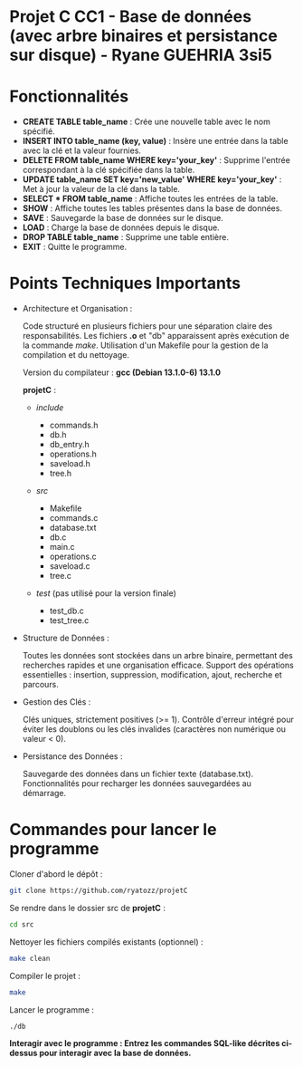# Projet C CC1 - Base de données (avec arbre binaires et persistance sur disque) - Ryane GUEHRIA 3si5


# Fonctionnalités

- **CREATE TABLE table_name** : Crée une nouvelle table avec le nom spécifié.
- **INSERT INTO table_name (key, value)** : Insère une entrée dans la table avec la clé et la valeur fournies.
- **DELETE FROM table_name WHERE key='your_key'** : Supprime l'entrée correspondant à la clé spécifiée dans la table.
- **UPDATE table_name SET key='new_value' WHERE key='your_key'** : Met à jour la valeur de la clé dans la table.
- **SELECT * FROM table_name** : Affiche toutes les entrées de la table.
- **SHOW** : Affiche toutes les tables présentes dans la base de données.
- **SAVE** : Sauvegarde la base de données sur le disque.
- **LOAD** : Charge la base de données depuis le disque.
- **DROP TABLE table_name** : Supprime une table entière.
- **EXIT** : Quitte le programme.


# Points Techniques Importants
- Architecture et Organisation :

  Code structuré en plusieurs fichiers pour une séparation claire des responsabilités.
  Les fichiers **.o** et "db" apparaissent après exécution de la commande *make*.
  Utilisation d'un Makefile pour la gestion de la compilation et du nettoyage.


  Version du compilateur : **gcc (Debian 13.1.0-6) 13.1.0**

  **projetC** :
    - *include*
        - commands.h
        - db.h
        - db_entry.h
        - operations.h
        - saveload.h
        - tree.h

    - *src*
        - Makefile
        - commands.c
        - database.txt
        - db.c
        - main.c
        - operations.c
        - saveload.c
        - tree.c
     
    - *test* (pas utilisé pour la version finale)
        - test_db.c
        - test_tree.c

- Structure de Données :

  Toutes les données sont stockées dans un arbre binaire, permettant des recherches rapides et une organisation efficace.
  Support des opérations essentielles : insertion, suppression, modification, ajout, recherche et parcours.

- Gestion des Clés :

  Clés uniques, strictement positives (>= 1).
  Contrôle d'erreur intégré pour éviter les doublons ou les clés invalides (caractères non numérique ou valeur < 0).

- Persistance des Données :

  Sauvegarde des données dans un fichier texte (database.txt).
  Fonctionnalités pour recharger les données sauvegardées au démarrage.



# Commandes pour lancer le programme 

Cloner d'abord le dépôt :

```bash
git clone https://github.com/ryatozz/projetC
```
Se rendre dans le dossier src de **projetC** :
```bash
cd src
```

Nettoyer les fichiers compilés existants (optionnel) :
```bash
make clean
```

Compiler le projet :
```bash 
make
```

Lancer le programme :
```bash
./db
```

**Interagir avec le programme : Entrez les commandes SQL-like décrites ci-dessus pour interagir avec la base de données.**
